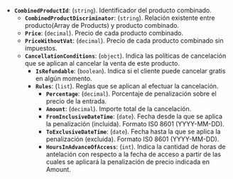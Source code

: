 ﻿- **`CombinedProductId`**: (`string`). Identificador del producto combinado.
    - **`CombinedProductDiscriminator`**: (`string`). Relación existente entre producto(Array de Products) y producto
      combinado.
    - **`Price`**: (`decimal`). Precio de cada producto combinado.
    - **`PriceWithoutVat`**: (`decimal`). Precio de cada producto combinado sin impuestos.
    - **`CancellationConditions`**: (`object`). Indica las políticas de cancelación que se aplican al cancelar la venta
      de este producto.
        - **`IsRefundable`**: (`boolean`). Indica si el cliente puede cancelar gratis en algún momento.
        - **`Rules`**: (`list`). Reglas que se aplican al efectuar la cancelación.
            - **`Percentage`**: (`decimal`). Porcentaje de penalización sobre el precio de la entrada.
            - **`Amount`**: (`decimal`). Importe total de la cancelación.
            - **`FromInclusiveDateTime`**: (`date`). Fecha desde la que se aplica la penalización (incluida). Formato
              IS0 8601 (YYYY-MM-DD).
            - **`ToExclusiveDateTime`**: (`date`). Fecha hasta la que se aplica la penalización (excluida). Formato IS0
              8601 (YYYY-MM-DD).
            - **`HoursInAdvanceOfAccess`**: (`int`). Indica la cantidad de horas de antelación con respecto a la fecha
              de acceso a partir de las cuales se aplicará la penalización de precio indicada en Amount.